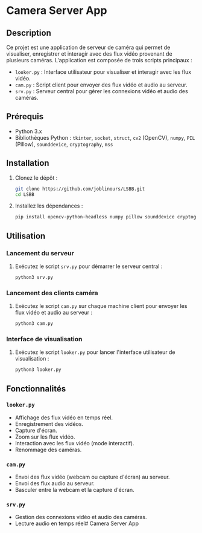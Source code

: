 # Camera Server App

## Description

Ce projet est une application de serveur de caméra qui permet de visualiser, enregistrer et interagir avec des flux vidéo provenant de plusieurs caméras. L'application est composée de trois scripts principaux :

- `looker.py` : Interface utilisateur pour visualiser et interagir avec les flux vidéo.
- `cam.py` : Script client pour envoyer des flux vidéo et audio au serveur.
- `srv.py` : Serveur central pour gérer les connexions vidéo et audio des caméras.

## Prérequis

- Python 3.x
- Bibliothèques Python : `tkinter`, `socket`, `struct`, `cv2` (OpenCV), `numpy`, `PIL` (Pillow), `sounddevice`, `cryptography`, `mss`

## Installation

1. Clonez le dépôt :
    ```bash
    git clone https://github.com/joblinours/LSBB.git
    cd LSBB
    ```

2. Installez les dépendances :
    ```bash
    pip install opencv-python-headless numpy pillow sounddevice cryptography mss
    ```

## Utilisation

### Lancement du serveur

1. Exécutez le script `srv.py` pour démarrer le serveur central :
    ```bash
    python3 srv.py
    ```

### Lancement des clients caméra

1. Exécutez le script `cam.py` sur chaque machine client pour envoyer les flux vidéo et audio au serveur :
    ```bash
    python3 cam.py
    ```

### Interface de visualisation

1. Exécutez le script `looker.py` pour lancer l'interface utilisateur de visualisation :
    ```bash
    python3 looker.py
    ```

## Fonctionnalités

### `looker.py`

- Affichage des flux vidéo en temps réel.
- Enregistrement des vidéos.
- Capture d'écran.
- Zoom sur les flux vidéo.
- Interaction avec les flux vidéo (mode interactif).
- Renommage des caméras.

### `cam.py`

- Envoi des flux vidéo (webcam ou capture d'écran) au serveur.
- Envoi des flux audio au serveur.
- Basculer entre la webcam et la capture d'écran.

### `srv.py`

- Gestion des connexions vidéo et audio des caméras.
- Lecture audio en temps réel# Camera Server App
